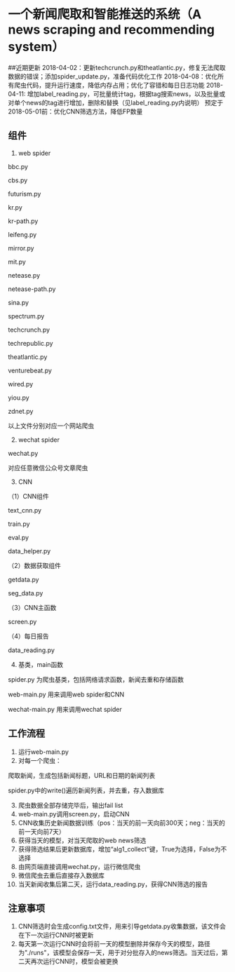 # 一个新闻爬取和智能推送的系统（A news scraping and recommending system）

##近期更新
2018-04-02：更新techcrunch.py和theatlantic.py，修复无法爬取数据的错误；添加spider_update.py，准备代码优化工作
2018-04-08：优化所有爬虫代码，提升运行速度，降低内存占用；优化了容错和每日日志功能
2018-04-11: 增加label_reading.py，可批量统计tag，根据tag搜索news，以及批量或对单个news的tag进行增加，删除和替换（见label_reading.py内说明）
预定于2018-05-01前：优化CNN筛选方法，降低FP数量

## 组件

1. web spider

bbc.py

cbs.py

futurism.py

kr.py

kr-path.py

leifeng.py

mirror.py

mit.py

netease.py

netease-path.py

sina.py

spectrum.py

techcrunch.py

techrepublic.py

theatlantic.py

venturebeat.py

wired.py

yiou.py

zdnet.py

以上文件分别对应一个网站爬虫

2. wechat spider

wechat.py

对应任意微信公众号文章爬虫

3. CNN

（1）CNN组件

text_cnn.py 

train.py

eval.py

data_helper.py

（2）数据获取组件

getdata.py

 seg_data.py

（3）CNN主函数

screen.py

（4）每日报告

data_reading.py

4. 基类，main函数

spider.py 为爬虫基类，包括网络请求函数，新闻去重和存储函数

web-main.py 用来调用web spider和CNN

wechat-main.py 用来调用wechat spider



## 工作流程

1. 运行web-main.py
2. 对每一个爬虫：

爬取新闻，生成包括新闻标题，URL和日期的新闻列表

spider.py中的write()遍历新闻列表，并去重，存入数据库

3. 爬虫数据全部存储完毕后，输出fail list
4. web-main.py调用screen.py，启动CNN
5. CNN收集历史新闻数据训练（pos：当天的前一天向前300天；neg：当天的前一天向前7天）
6. 获得当天的模型，对当天爬取的web news筛选
7. 获得筛选结果后更新数据库，增加“alg1_collect”键，True为选择，False为不选择
8. 由网页端直接调用wechat.py，运行微信爬虫
9. 微信爬虫去重后直接存入数据库
10. 当天新闻收集后第二天，运行data_reading.py，获得CNN筛选的报告



## 注意事项

1. CNN筛选时会生成config.txt文件，用来引导getdata.py收集数据，该文件会在下一次运行CNN时被更新
2. 每天第一次运行CNN时会将前一天的模型删除并保存今天的模型，路径为"./runs"，该模型会保存一天，用于对分批存入的news筛选。当天过后，第二天再次运行CNN时，模型会被更换
